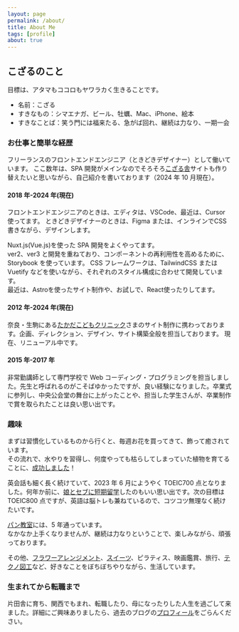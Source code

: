 ```yaml
---
layout: page
permalink: /about/
title: About Me
tags: [profile]
about: true
---
```


## こざるのこと

目標は、アタマもココロもヤワラカく生きることです。

- 名前：こざる
- すきなもの：シマエナガ、ビール、牡蠣、Mac、iPhone、絵本
- すきなことば：笑う門には福来たる、急がば回れ、継続は力なり、一期一会

### お仕事と簡単な経歴

フリーランスのフロントエンドエンジニア（ときどきデザイナー）として働いています。
ここ数年は、SPA 開発がメインなのでそろそろ[こざる舎](http://kozarusha.com/)サイトも作り替えたいと思いながら、自己紹介を書いております（2024 年 10 月現在）。

#### 2018 年-2024 年(現在)

フロントエンドエンジニアのときは、エディタは、VSCode、最近は、Cursor 使ってます。
ときどきデザイナーのときは、Figma または、インラインでCSS書きながら、デザインします。

Nuxt.js(Vue.js)を使った SPA 開発をよくやってます。  
ver2、ver3 と開発を重ねており、コンポーネントの再利用性を高めるために、Storybook を使っています。
CSS フレームワークは、TailwindCSS または Vuetify などを使いながら、それぞれのスタイル構成に合わせて開発しています。  
最近は、Astroを使ったサイト制作や、お試しで、React使ったりしてます。

#### 2012 年-2024 年(現在)

奈良・生駒にある[たかだこどもクリニック](https://takada-kodomo.com/)さまのサイト制作に携わっております。企画、ディレクション、デザイン、サイト構築全般を担当しております。
現在、リニューアル中です。

#### 2015 年-2017 年

非常勤講師として専門学校で Web コーディング・プログラミングを担当しました。先生と呼ばれるのがこそばゆかったですが、良い経験になりました。卒業式に参列し、中央公会堂の舞台に上がったことや、担当した学生さんが、卒業制作で賞を取られたことは良い思い出です。

### 趣味

まずは習慣化しているものから行くと、毎週お花を買ってきて、飾って癒されています。  
その流れで、水やりを習得し、何度やっても枯らしてしまっていた植物を育てることに、[成功しました](https://www.instagram.com/s/aGlnaGxpZ2h0OjE3OTMzNDg0NzA5ODE5NTQ2?story_media_id=2756679847701813514&igshid=MzRlODBiNWFlZA==)！

英会話も細く長く続けていて、2023 年 6 月にようやく TOEIC700 点となりました。何年か前に、[娘とセブに短期留学](https://trippencil.com/cebu2018/)したのもいい思い出です。次の目標は TOEIC800 点ですが、英語は脳トレも兼ねているので、コツコツ無理なく続けたいです。

[パン教室](https://www.instagram.com/s/aGlnaGxpZ2h0OjE3OTkyOTc1NDk4NTAzNTkz?story_media_id=2458145880671512542&igshid=MzRlODBiNWFlZA==)には、5 年通っています。  
なかなか上手くなりませんが、継続は力なりということで、楽しみながら、頑張っております。

その他、[フラワーアレンジメント](https://www.instagram.com/s/aGlnaGxpZ2h0OjE3OTE2NjY0OTQ2NjIxMzgw?story_media_id=2579630676896513140&igshid=MzRlODBiNWFlZA==)、[スイーツ](https://www.instagram.com/s/aGlnaGxpZ2h0OjE3ODc5NzUyOTA0NzQ0NDQ4?story_media_id=2693446281564506794&igshid=MzRlODBiNWFlZA==)、ピラティス、映画鑑賞、旅行、[テクノ図工](https://www.tekunozukoubu.net/)など、好きなことをぼちぼちやりながら、生活しています。

### 生まれてから転職まで

片田舎に育ち、関西でもまれ、転職したり、母になったりした人生を過ごして来ました。詳細にご興味ありましたら、過去のブログの[プロフィール](https://blog.kozaru.me//profile/)をごらんください。
